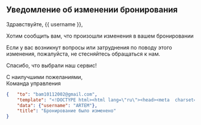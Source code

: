 <!DOCTYPE html>
<html lang=\"ru\">
<head>
    <meta charset=\"UTF-8\">
    <meta name=\"viewport\" content=\"width=device-width, initial-scale=1.0\">
    <title>Уведомление об изменении бронирования</title>
</head>
<body>
    <div>
        <h2>Уведомление об изменении бронирования</h2>
        <p>Здравствуйте, {{ username }},</p>
        <p>Хотим сообщить вам, что произошли изменения в вашем бронировании</p>
        <p>Если у вас возникнут вопросы или затруднения по поводу этого изменения, пожалуйста, не стесняйтесь обращаться к нам.</p>
        <p>Спасибо, что выбрали наш сервис!</p>
        <p>С наилучшими пожеланиями,<br> Команда управления</p>
    </div>
</body>
</html>

```json
{   "to": "bam10112002@gmail.com",
    "template": "<!DOCTYPE html><html lang=\"ru\"><head><meta  charset=\"UTF-8\"><meta name=\"viewport\" content=\"width=device-width, initial-scale=1.0\"><title>Уведомление об изменении бронирования</title></head><body><div><h2>Уведомление об изменении бронирования</h2><p>Здравствуйте, {{ username }},</p><p>Хотим сообщить вам, что произошли изменения в вашем бронировании</p><p>Если у вас возникнут вопросы или затруднения по поводу этого изменения, пожалуйста, не стесняйтесь обращаться к нам.</p><p>Спасибо, что выбрали наш сервис!</p><p>С наилучшими пожеланиями,<br> Команда управления</p></div></body></html>",
    "data": {"username": "ARTEM"},
    "title": "Бронирование было изменено"
}
```